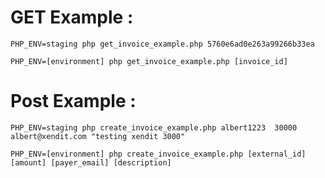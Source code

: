 # GET Example : #
```
PHP_ENV=staging php get_invoice_example.php 5760e6ad0e263a99266b33ea
```

```
PHP_ENV=[environment] php get_invoice_example.php [invoice_id]
```

# Post Example : #

```
PHP_ENV=staging php create_invoice_example.php albert1223  30000 albert@xendit.com "testing xendit 3000"
```

```
PHP_ENV=[environment] php create_invoice_example.php [external_id] [amount] [payer_email] [description]
```